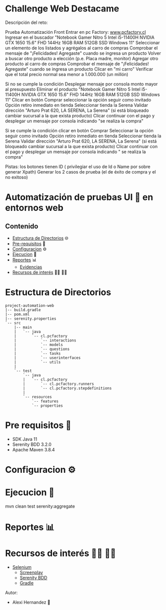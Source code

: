 # Challenge Web Destacame

Descripción del reto:

Prueba Automatización Front
Entrar en pc Factory: www.pcfactory.cl
Ingresar en el buscador "Notebook Gamer Nitro 5 Intel i5-11400H NVIDIA GTX 1650 15.6" FHD 144Hz 16GB RAM 512GB SSD Windows 11"
Seleccionar un elemento de los listados y agrégalos al carro de compras
Comprobar el mensaje de "¡Felicidades! Agregaste" cuando se ingresa un producto
Volver a buscar otro producto a elección (p.e. Placa madre, monitor)
Agregar otro producto al carro de compras
Comprobar el mensaje de "¡Felicidades! Agregaste" cuando se ingresa un producto
Clicar en "mi carro"
Verificar que el total precio normal sea menor a 1.000.000 (un millón)


Si no se cumple la condición
Desplegar mensaje por consola monto mayor al presupuesto
Eliminar el producto "Notebook Gamer Nitro 5 Intel i5-11400H NVIDIA GTX 1650 15.6" FHD 144Hz 16GB RAM 512GB SSD Windows 11"
Clicar en botón Comprar
seleccionar la opción seguir como invitado
Opción retiro inmediato en tienda
Seleccionar tienda la Serena
Validar dirección "Arturo Prat 620, LA SERENA, La Serena" (si está bloqueado cambiar sucursal a la que exista producto)
Clicar continuar con el pago y desplegar un mensaje por consola indicando "se realiza la compra"


Si se cumple la condición clicar en botón Comprar
Seleccionar la opción seguir como invitado
Opción retiro inmediato en tienda
Seleccionar tienda la Serena
Validar dirección "Arturo Prat 620, LA SERENA, La Serena" (si está bloqueado cambiar sucursal a la que exista producto)
Clicar continuar con el pago y desplegar un mensaje por consola indicando " se realiza la compra"

Pistas: los botones tienen ID ( privilegiar el uso de Id o Name por sobre generar Xpath)
Generar los 2 casos de prueba (el de éxito de compra y el no exitoso)



# Automatización de pruebas UI 🤖 en entornos web

## Contenido ##

- [Estructura de Directorios](#estructura-de-directorios) 🌐
- [Pre-requisitos](#pre-requisitos-) 📄
- [Configuracion](#configuracion-) ⚙️
- [Ejecucion](#ejecucion-) 🚀
- [Reportes](#reportes-) 📊 
  - [Evidencias](https://*)
- [Recursos de interés](#recursos-de-interés--) 👩‍💻 👨‍💻
  
# Estructura de Directorios

```
project-automation-web
|-- build.gradle
|-- pom.xml
|-- serenity.properties
`-- src
    |-- main
    |   `-- java
    |       `-- cl.pcfactory
    |           `-- interactions
    |           `-- models
    |           `-- questions
    |           `-- tasks
    |           `-- userinterfaces
    |           `-- utils
    |
    `-- test
        `-- java
        |   `-- cl.pcfactory
        |       `-- cl.pcfactory.runners
        |       `-- cl.pcfactory.stepdefinitions
        |
        `-- resources
            `-- features 
            `-- properties
```            

# Pre requisitos 📄

- SDK Java 11 
- Serenity BDD 3.2.0 
- Apache Maven 3.8.4

# Configuracion ⚙️
# Ejecucion 🚀

mvn clean test serenity:aggregate

# Reportes 📊 



# Recursos de interés 👩‍💻 👨‍💻
- [Selenium](https://www.selenium.dev/documentation/)
  - [Screenplay](https://medium.com/testvagrant/screenplay-pattern-3490c7f0c23c)
  - [Serenity BDD](https://youtube.com/playlist?list=PLeo6Q1inqlOcct4kW0L3HQJubwZqJVLd7)
  - [Gradle](https://docs.gradle.org/current/userguide/what_is_gradle.html)


Autor: 
  - Alexi Hernandez   🤖
  
